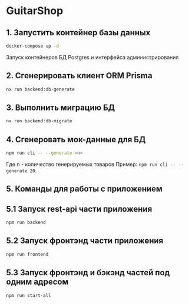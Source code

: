 # GuitarShop

## 1. Запустить контейнер базы данных

```bash
docker-compose up -d
```
Запуск контейнеров БД Postgres и интерфейса администрирования

## 2. Сгенерировать клиент ORM Prisma

```bash
nx run backend:db-generate
```
## 3. Выполнить миграцию БД

```bash
nx run backend:db-migrate
```

## 4. Сгенеровать мок-данные для БД

```bash
npm run cli -- --generate <n>
```
Где n - количество генерируемых товаров
Пример: `npm run cli -- --generate 20`.

## 5. Команды для работы с приложением

## 5.1 Запуск rest-api части приложения

```bash
npm run backend
```

## 5.2 Запуск фронтэнд части приложения

```bash
npm run frontend
```
## 5.3 Запуск фронтэнд и бэкэнд частей под одним адресом

```bash
npm run start-all
```
